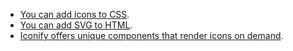 - [You can add icons to CSS](/usage/css/index.md).
- [You can add SVG to HTML](/usage/svg/index.md).
- [Iconify offers unique components that render icons on demand](/icon-components/index.md).
